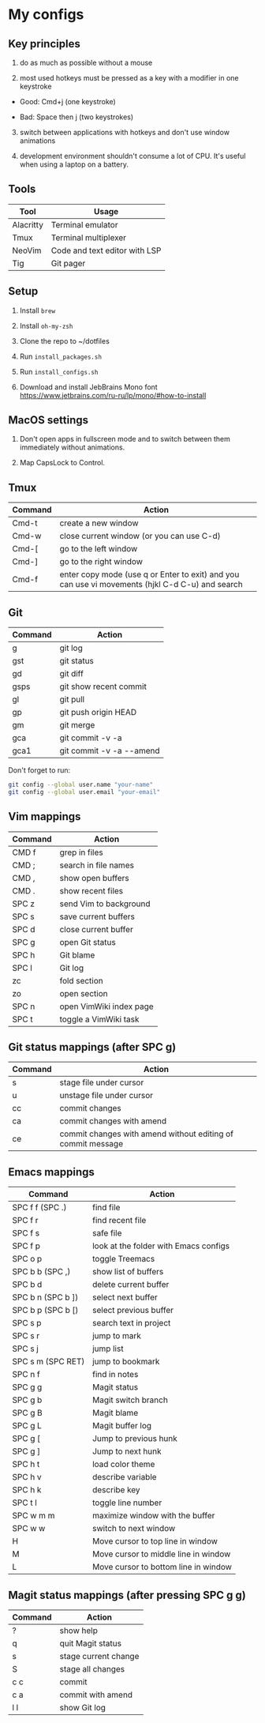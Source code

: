 # My configs

## Key principles

1. do as much as possible without a mouse

2. most used hotkeys must be pressed as a key with a modifier in one keystroke

  - Good: Cmd+j (one keystroke)

  - Bad: Space then j (two keystrokes)

3. switch between applications with hotkeys and don't use window animations

4. development environment shouldn't consume a lot of CPU. It's useful when using a laptop on a battery.


## Tools

| Tool      | Usage                         |
|-----------|-------------------------------|
| Alacritty | Terminal emulator             |
| Tmux      | Terminal multiplexer          |
| NeoVim    | Code and text editor with LSP |
| Tig       | Git pager                     |


## Setup

1. Install `brew`

2. Install `oh-my-zsh`

3. Clone the repo to ~/dotfiles

4. Run `install_packages.sh`

5. Run `install_configs.sh`

6. Download and install JebBrains Mono font https://www.jetbrains.com/ru-ru/lp/mono/#how-to-install


## MacOS settings

1. Don't open apps in fullscreen mode and to switch between them immediately without animations.

2. Map CapsLock to Control.


## Tmux

| Command | Action                                                                                          |
|---------|-------------------------------------------------------------------------------------------------|
| Cmd-t   | create a new window                                                                             |
| Cmd-w   | close current window (or you can use C-d)                                                       |
| Cmd-[   | go to the left window                                                                           |
| Cmd-]   | go to the right window                                                                          |
| Cmd-f   | enter copy mode (use q or Enter to exit) and you can use vi movements (hjkl C-d C-u) and search |


## Git

| Command | Action                   |
|---------|--------------------------|
| g       | git log                  |
| gst     | git status               |
| gd      | git diff                 |
| gsps    | git show recent commit   |
| gl      | git pull                 |
| gp      | git push origin HEAD     |
| gm      | git merge                |
| gca     | git commit -v -a         |
| gca1    | git commit -v -a --amend |

Don't forget to run:

```bash
git config --global user.name "your-name"
git config --global user.email "your-email"
```


## Vim mappings

| Command                           | Action                  |
| --------------------------------- | ----------------------  |
| CMD f                             | grep in files           |
| CMD ;                             | search in file names    |
| CMD ,                             | show open buffers       |
| CMD .                             | show recent files       |
| SPC z                             | send Vim to background  |
| SPC s                             | save current buffers    |
| SPC d                             | close current buffer    |
| SPC g                             | open Git status         |
| SPC h                             | Git blame               |
| SPC l                             | Git log                 |
| zc                                | fold section            |
| zo                                | open section            |
| SPC n                             | open VimWiki index page |
| SPC t                             | toggle a VimWiki task   |

## Git status mappings (after SPC g)

| Command | Action                                                      |
| ------- | ----------------------------------------------------------- |
| s       | stage file under cursor                                     |
| u       | unstage file under cursor                                   |
| cc      | commit changes                                              |
| ca      | commit changes with amend                                   |
| ce      | commit changes with amend without editing of commit message |

## Emacs mappings

| Command                           | Action                                |
| --------------------------------- | ------------------------------------- |
| SPC f f (SPC .)                   | find file                             |
| SPC f r                           | find recent file                      |
| SPC f s                           | safe file                             |
| SPC f p                           | look at the folder with Emacs configs |
| SPC o p                           | toggle Treemacs                       |
| SPC b b (SPC ,)                   | show list of buffers                  |
| SPC b d                           | delete current buffer                 |
| SPC b n (SPC b ])                 | select next buffer                    |
| SPC b p (SPC b [)                 | select previous buffer                |
| SPC s p                           | search text in project                |
| SPC s r                           | jump to mark                          |
| SPC s j                           | jump list                             |
| SPC s m (SPC RET)                 | jump to bookmark                      |
| SPC n f                           | find in notes                         |
| SPC g g                           | Magit status                          |
| SPC g b                           | Magit switch branch                   |
| SPC g B                           | Magit blame                           |
| SPC g L                           | Magit buffer log                      |
| SPC g [                           | Jump to previous hunk                 |
| SPC g ]                           | Jump to next hunk                     |
| SPC h t                           | load color theme                      |
| SPC h v                           | describe variable                     |
| SPC h k                           | describe key                          |
| SPC t l                           | toggle line number                    |
| SPC w m m                         | maximize window with the buffer       |
| SPC w w                           | switch to next window                 |
| H                                 | Move cursor to top line in window     |
| M                                 | Move cursor to middle line in window  |
| L                                 | Move cursor to bottom line in window  |


## Magit status mappings (after pressing SPC g g)

| Command                           | Action                                |
| --------------------------------- | ------------------------------------- |
| ?                                 | show help                             |
| q                                 | quit Magit status                     |
| s                                 | stage current change                  |
| S                                 | stage all changes                     |
| c c                               | commit                                |
| c a                               | commit with amend                     |
| l l                               | show Git log                          |
